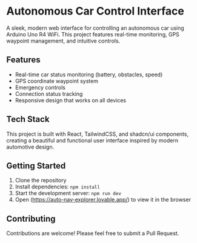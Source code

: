 # Autonomous Car Control Interface

A sleek, modern web interface for controlling an autonomous car using Arduino Uno R4 WiFi. This project features real-time monitoring, GPS waypoint management, and intuitive controls.

## Features

- Real-time car status monitoring (battery, obstacles, speed)
- GPS coordinate waypoint system
- Emergency controls
- Connection status tracking
- Responsive design that works on all devices

## Tech Stack

This project is built with React, TailwindCSS, and shadcn/ui components, creating a beautiful and functional user interface inspired by modern automotive design.

## Getting Started

1. Clone the repository
2. Install dependencies: `npm install`
3. Start the development server: `npm run dev`
4. Open (https://auto-nav-explorer.lovable.app/) to view it in the browser

## Contributing

Contributions are welcome! Please feel free to submit a Pull Request.